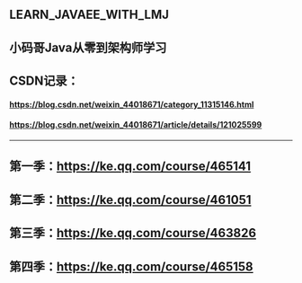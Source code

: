 ## LEARN_JAVAEE_WITH_LMJ
## 小码哥Java从零到架构师学习
## CSDN记录：

#### https://blog.csdn.net/weixin_44018671/category_11315146.html

#### https://blog.csdn.net/weixin_44018671/article/details/121025599

-------

## 第一季：https://ke.qq.com/course/465141
## 第二季：https://ke.qq.com/course/461051
## 第三季：https://ke.qq.com/course/463826
## 第四季：https://ke.qq.com/course/465158
